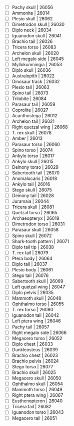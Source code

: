 - [ ] Pachy skull | 26056
- [ ] Ammonite | 26014
- [ ] Plesio skull | 26062
- [ ] Dimetrodon skull | 26030
- [ ] Diplo neck | 26034
- [ ] Iguanodon skull | 26041
- [ ] Brachio tail | 26026
- [ ] Tricera torso | 26083
- [ ] Archelon skull | 26020
- [ ] Left megalo side | 26045
- [ ] Myllokunmingia | 26053
- [ ] Diplo skull | 26036
- [ ] Australopith | 26022
- [ ] Dinosaur track | 26032
- [ ] Plesio tail | 26063
- [ ] Spino tail | 26073
- [ ] Trilobite | 26084
- [ ] Parasaur tail | 26059
- [ ] Coprolite | 26027
- [ ] Acanthostega | 26012
- [ ] Archelon tail | 26021
- [ ] Right quetzal wing | 26068
- [ ] T. rex skull | 26078
- [ ] Amber | 26013
- [ ] Parasaur torso | 26060
- [ ] Spino torso | 26074
- [ ] Ankylo torso | 26017
- [ ] Ankylo skull | 26015
- [ ] Deinony torso | 26029
- [ ] Sabertooth tail | 26070
- [ ] Anomalocaris | 26018
- [ ] Ankylo tail | 26016
- [ ] Stego skull | 26075
- [ ] Deinony tail | 26028
- [ ] Juramaia | 26044
- [ ] Tricera skull | 26081
- [ ] Quetzal torso | 26065
- [ ] Archaeopteryx | 26019
- [ ] Dimetrodon torso | 26031
- [ ] Parasaur skull | 26058
- [ ] Spino skull | 26072
- [ ] Shark-tooth pattern | 26071
- [ ] Diplo tail tip | 26038
- [ ] T. rex tail | 26079
- [ ] Ptera body | 26064
- [ ] Diplo tail | 26037
- [ ] Plesio body | 26061
- [ ] Stego tail | 26076
- [ ] Sabertooth skull | 26069
- [ ] Left quetzal wing | 26047
- [ ] Diplo pelvis | 26035
- [ ] Mammoth skull | 26048
- [ ] Ophthalmo torso | 26055
- [ ] T. rex torso | 26080
- [ ] Iguanodon tail | 26042
- [ ] Left ptera wing | 26046
- [ ] Pachy tail | 26057
- [ ] Right megalo side | 26066
- [ ] Megacero torso | 26052
- [ ] Diplo chest | 26033
- [ ] Dunkleosteus | 26039
- [ ] Brachio chest | 26023
- [ ] Brachio pelvis | 26024
- [ ] Stego torso | 26077
- [ ] Brachio skull | 26025
- [ ] Megacero skull | 26050
- [ ] Ophthalmo skull | 26054
- [ ] Mammoth torso | 26049
- [ ] Right ptera wing | 26067
- [ ] Eusthenopteron | 26040
- [ ] Tricera tail | 26082
- [ ] Iguanodon torso | 26043
- [ ] Megacero tail | 26051
